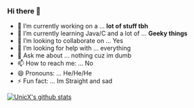 ### Hi there 👋

- 🔭 I’m currently working on a  ... **lot of stuff tbh** 
- 🌱 I’m currently learning Java/C and a lot of ... **Geeky things**
- 👯 I’m looking to collaborate on ... Yes
- 🤔 I’m looking for help with ... everything
- 💬 Ask me about ... nothing cuz im dumb
- 📫 How to reach me: ... No
- 😄 Pronouns: ... He/He/He
- ⚡ Fun fact: ... Im Straight and sad

[![UnicX's github stats](https://github-readme-stats.vercel.app/api?username=Unic-X&theme=red)](https://github.com/Unic-X/github-readme-stats)
